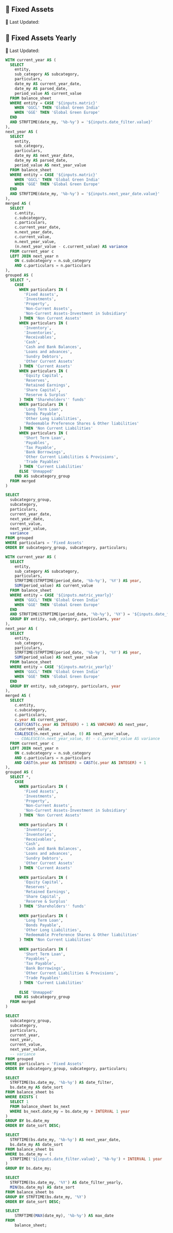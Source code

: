 <Grid cols = 3>

## 🏢 Fixed Assets

<div class = "relative relative mb-5 mt-1">

<Dropdown data={date_filter} name=date_filter value=date_filter title="Start" defaultValue="Dec-23" order = 'date_sort desc'>
</Dropdown>

<Dropdown data={next_year_date} name=next_year_date value=next_year_date title="End" defaultValue="Dec-24">
</Dropdown>

</div>

<div class= "relative mt-5 ml-30">
 <p class="text-sm text-grey ml-auto">
        📅 Last Updated: <Value data={max_date} />
    </p>
</div>

</Grid>

<div class="flex items-center justify-between w-full">
<ButtonGroup name="matric" display="tabs">
        <ButtonGroupItem valueLabel="Global Green India" value="GGCL" default />
        <ButtonGroupItem valueLabel="Global Green Europe" value="GGE" />
</ButtonGroup>
</div>


<DataTable data = {fixed_assets_data} groupBy="subcategory" subtotals=true 
    totalRow=true
    groupsOpen=true
    totalLabel="Total"
    rowshadowing={true}
    headerFontColor=Bold
    headerColor=#FFD700
    title = "Values are in Million">

<Column id = subcategory totalFmt="Total" totalAgg="" subtotalFmt='@value'/>
<Column id = particulars totalFmt='0 "Line Items"' totalAgg=""/>
<Column id = current_value title = '{inputs.date_filter.value}' fmt="$0.00" totalAgg="sum" subtotalAgg="sum"/>
<Column id = next_year_value title = '{inputs.next_year_date.value}' fmt="$0.00" totalAgg="sum" subtotalAgg="sum"/>
<Column id = variance fmt="$0.00" contentType="delta" totalAgg="sum" subtotalAgg="sum"/>
</DataTable>

<Grid cols = 3>

## 🏢 Fixed Assets Yearly

<div class = "relative relative mb-5 mt-1 ml-15">

<Dropdown data={date_filter_yearly} name=date_filter_yearly value=date_filter_yearly title="Year" defaultValue="2024" order = 'date_sort desc'>
</Dropdown>


</div>

<div class= "relative mt-5 ml-30">
 <p class="text-sm text-grey ml-auto">
        📅 Last Updated: <Value data={max_date} />
    </p>
</div>

</Grid>

<div class="flex items-center justify-between w-full">
<ButtonGroup name="matric_yearly" display="tabs">
        <ButtonGroupItem valueLabel="Global Green India" value="GGCL" default />
        <ButtonGroupItem valueLabel="Global Green Europe" value="GGE" />
</ButtonGroup>
</div>

<DataTable data = {fixed_assets_data_yearly} groupBy="subcategory" subtotals=true 
    totalRow=true
    groupsOpen=true
    totalLabel="Total"
    rowshadowing={true}
    headerFontColor=Bold
    headerColor=#FFD700
    title = "Values are in Million">

<Column id = subcategory totalFmt="Total" totalAgg="" subtotalFmt='@value'/>
<Column id = particulars totalFmt='0 "Line Items"' totalAgg=""/>
<Column id = current_value title = '{inputs.date_filter_yearly.value}' fmt="$0.00" totalAgg="sum" subtotalAgg="sum"/>
</DataTable>

<div class = 'mb-15'> </div>

```sql fixed_assets_data
WITH current_year AS (
  SELECT
    entity,
    sub_category AS subcategory,
    particulars,
    date_my AS current_year_date,
    date_my AS parsed_date,
    period_value AS current_value
  FROM balance_sheet
  WHERE entity = CASE '${inputs.matric}'
    WHEN 'GGCL' THEN 'Global Green India'
    WHEN 'GGE' THEN 'Global Green Europe'
  END
  AND STRFTIME(date_my, '%b-%y') = '${inputs.date_filter.value}'
),
next_year AS (
  SELECT
    entity,
    sub_category,
    particulars,
    date_my AS next_year_date,
    date_my AS parsed_date,
    period_value AS next_year_value
  FROM balance_sheet
  WHERE entity = CASE '${inputs.matric}'
    WHEN 'GGCL' THEN 'Global Green India'
    WHEN 'GGE' THEN 'Global Green Europe'
  END
  AND STRFTIME(date_my, '%b-%y') = '${inputs.next_year_date.value}'  
),
merged AS (
  SELECT
    c.entity,
    c.subcategory,
    c.particulars,
    c.current_year_date,
    n.next_year_date,
    c.current_value,
    n.next_year_value,
    (n.next_year_value - c.current_value) AS variance
  FROM current_year c
  LEFT JOIN next_year n
    ON c.subcategory = n.sub_category
    AND c.particulars = n.particulars
),
grouped AS (
  SELECT *,
    CASE 
      WHEN particulars IN (
        'Fixed Assets',
        'Investments',
        'Property',
        'Non-Current Assets',
        'Non-Current Assets-Investment in Subsidiary'
      ) THEN 'Non Current Assets'
      WHEN particulars IN (
        'Inventory',
        'Inventories',
        'Receivables',
        'Cash',
        'Cash and Bank Balances',
        'Loans and advances',
        'Sundry Debtors',
        'Other Current Assets'
      ) THEN 'Current Assets'
      WHEN particulars IN (
        'Equity Capital',
        'Reserves',
        'Retained Earnings',
        'Share Capital',
        'Reserve & Surplus'
      ) THEN 'Shareholders'' funds'
      WHEN particulars IN (
        'Long Term Loan',
        'Bonds Payable',
        'Other Long Liabilities',
        'Redeemable Preference Shares & Other liabilities'
      ) THEN 'Non Current Liabilities'
      WHEN particulars IN (
        'Short Term Loan',
        'Payables',
        'Tax Payable',
        'Bank Borrowings',
        'Other Current Liabilities & Provisions',
        'Trade Payables'
      ) THEN 'Current Liabilities'
      ELSE 'Unmapped'
    END AS subcategory_group
  FROM merged
)

SELECT
  subcategory_group,
  subcategory,
  particulars,
  current_year_date,
  next_year_date,
  current_value,
  next_year_value,
  variance
FROM grouped
WHERE particulars = 'Fixed Assets'
ORDER BY subcategory_group, subcategory, particulars;


```

```sql fixed_assets_data_yearly
WITH current_year AS (
  SELECT
    entity,
    sub_category AS subcategory,
    particulars,
    STRFTIME(STRPTIME(period_date, '%b-%y'), '%Y') AS year,
    SUM(period_value) AS current_value
  FROM balance_sheet
  WHERE entity = CASE '${inputs.matric_yearly}'
    WHEN 'GGCL' THEN 'Global Green India'
    WHEN 'GGE' THEN 'Global Green Europe'
  END
  AND STRFTIME(STRPTIME(period_date, '%b-%y'), '%Y') = '${inputs.date_filter_yearly.value}'
  GROUP BY entity, sub_category, particulars, year
),
next_year AS (
  SELECT
    entity,
    sub_category,
    particulars,
    STRFTIME(STRPTIME(period_date, '%b-%y'), '%Y') AS year,
    SUM(period_value) AS next_year_value
  FROM balance_sheet
  WHERE entity = CASE '${inputs.matric_yearly}'
    WHEN 'GGCL' THEN 'Global Green India'
    WHEN 'GGE' THEN 'Global Green Europe'
  END
  GROUP BY entity, sub_category, particulars, year
),
merged AS (
  SELECT
    c.entity,
    c.subcategory,
    c.particulars,
    c.year AS current_year,
    CAST(CAST(c.year AS INTEGER) + 1 AS VARCHAR) AS next_year,
    c.current_value,
    COALESCE(n.next_year_value, 0) AS next_year_value,
    -- COALESCE(n.next_year_value, 0) - c.current_value AS variance
  FROM current_year c
  LEFT JOIN next_year n
    ON c.subcategory = n.sub_category
    AND c.particulars = n.particulars
    AND CAST(n.year AS INTEGER) = CAST(c.year AS INTEGER) + 1
),
grouped AS (
  SELECT *,
    CASE 
      WHEN particulars IN (
        'Fixed Assets',
        'Investments',
        'Property',
        'Non-Current Assets',
        'Non-Current Assets-Investment in Subsidiary'
      ) THEN 'Non Current Assets'
      
      WHEN particulars IN (
        'Inventory',
        'Inventories',
        'Receivables',
        'Cash',
        'Cash and Bank Balances',
        'Loans and advances',
        'Sundry Debtors',
        'Other Current Assets'
      ) THEN 'Current Assets'
      
      WHEN particulars IN (
        'Equity Capital',
        'Reserves',
        'Retained Earnings',
        'Share Capital',
        'Reserve & Surplus'
      ) THEN 'Shareholders'' funds'
      
      WHEN particulars IN (
        'Long Term Loan',
        'Bonds Payable',
        'Other Long Liabilities',
        'Redeemable Preference Shares & Other liabilities'
      ) THEN 'Non Current Liabilities'
      
      WHEN particulars IN (
        'Short Term Loan',
        'Payables',
        'Tax Payable',
        'Bank Borrowings',
        'Other Current Liabilities & Provisions',
        'Trade Payables'
      ) THEN 'Current Liabilities'
      
      ELSE 'Unmapped'
    END AS subcategory_group
  FROM merged
)

SELECT
  subcategory_group,
  subcategory,
  particulars,
  current_year,
  next_year,
  current_value,
  next_year_value,
  -- variance
FROM grouped
WHERE particulars = 'Fixed Assets'
ORDER BY subcategory_group, subcategory, particulars;

```


```sql date_filter
SELECT 
  STRFTIME(bs.date_my, '%b-%y') AS date_filter,
  bs.date_my AS date_sort
FROM balance_sheet bs
WHERE EXISTS (
  SELECT 1
  FROM balance_sheet bs_next
  WHERE bs_next.date_my = bs.date_my + INTERVAL 1 year
)
GROUP BY bs.date_my
ORDER BY date_sort DESC;

```

```sql next_year_date
SELECT 
  STRFTIME(bs.date_my, '%b-%y') AS next_year_date,
  bs.date_my AS date_sort
FROM balance_sheet bs
WHERE bs.date_my = (
  STRPTIME('${inputs.date_filter.value}', '%b-%y') + INTERVAL 1 year
)
GROUP BY bs.date_my;
```

```sql date_filter_yearly
SELECT 
  STRFTIME(bs.date_my, '%Y') AS date_filter_yearly,
  MIN(bs.date_my) AS date_sort  
FROM balance_sheet bs
GROUP BY STRFTIME(bs.date_my, '%Y')
ORDER BY date_sort DESC;
```

```sql max_date
SELECT 
    STRFTIME(MAX(date_my), '%b-%y') AS max_date
FROM 
    balance_sheet;

```


